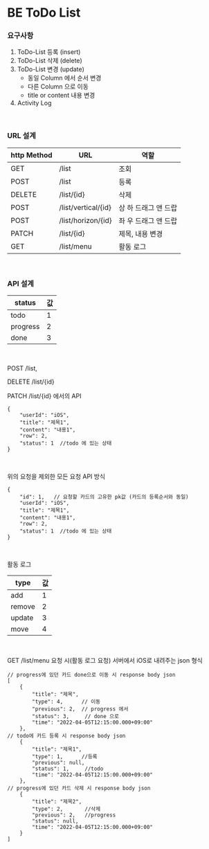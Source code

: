 # BE ToDo List

### 요구사항

1. ToDo-List 등록 (insert)
2. ToDo-List 삭제 (delete)
3. ToDo-List 변경 (update)
    - 동일 Column 에서 순서 변경
    - 다른 Column 으로 이동
    - title or content 내용 변경
4. Activity Log

<br>

### URL 설계

|http Method|URL| 역할 |
| -- | -- | -- |
| GET | /list    | 조회 |
| POST | /list  |  등록  |
| DELETE  | /list/{id}  |  삭제  |
| POST | /list/vertical/{id}   | 상 하 드래그 앤 드랍 |
| POST | /list/horizon/{id}   | 좌 우 드래그 앤 드랍 |
| PATCH | /list/{id} | 제목, 내용 변경 |
| GET | /list/menu   |  활동 로그  |

<br>

### API 설계

| status | 값 |
| -- | -- |
| todo | 1 |
| progress | 2 |
| done | 3 |

<br>

POST /list,

DELETE /list/{id} 

PATCH /list/{id} 에서의 API

```
{
    "userId": "iOS",
    "title": "제목1",
    "content": "내용1",
    "row": 2,
    "status": 1  //todo 에 있는 상태
}
```

<br>

위의 요청을 제외한 모든 요청 API 방식

```
{
    "id": 1,   // 요청할 카드의 고유한 pk값 (카드의 등록순서와 동일)
    "userId": "iOS",
    "title": "제목1",
    "content": "내용1",
    "row": 2,
    "status": 1  //todo 에 있는 상태
}
```

<br>

활동 로그

| type | 값 |
| -- | -- |
| add | 1 |
| remove | 2 |
| update | 3 |
| move | 4 |

<br>

GET /list/menu 요청 시(활동 로그 요청) 서버에서 iOS로 내려주는 json 형식

```
// progress에 있던 카드 done으로 이동 시 response body json
[
    {
        "title": "제목",
        "type": 4,      // 이동
        "previous": 2,  // progress 에서
        "status": 3,     // done 으로
        "time": "2022-04-05T12:15:00.000+09:00"
    },
// todo에 카드 등록 시 response body json
    {
        "title": "제목1",
        "type": 1,      //등록
        "previous": null,
        "status": 1,     //todo
        "time": "2022-04-05T12:15:00.000+09:00"
    },
// progress에 있던 카드 삭제 시 response body json
    {
        "title": "제목2",
        "type": 2,       //삭제
        "previous": 2,   //progress
        "status": null,
        "time": "2022-04-05T12:15:00.000+09:00"
    }
]
```
